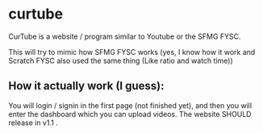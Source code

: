 # curtube

CurTube is a website / program similar to Youtube or the SFMG FYSC.

This will try to mimic how SFMG FYSC works (yes, I know how it work and Scratch FYSC also used the same thing (Like ratio and watch time))

## How it actually work (I guess):

You will login / signin in the first page (not finished yet), and then you will enter the dashboard which you can upload videos. The website SHOULD release in v1.1 .
